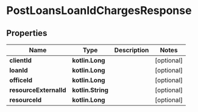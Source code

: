 
# PostLoansLoanIdChargesResponse

## Properties
| Name | Type | Description | Notes |
| ------------ | ------------- | ------------- | ------------- |
| **clientId** | **kotlin.Long** |  |  [optional] |
| **loanId** | **kotlin.Long** |  |  [optional] |
| **officeId** | **kotlin.Long** |  |  [optional] |
| **resourceExternalId** | **kotlin.String** |  |  [optional] |
| **resourceId** | **kotlin.Long** |  |  [optional] |



